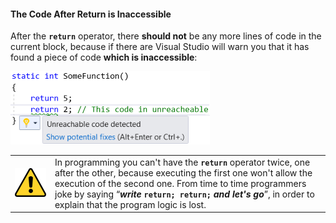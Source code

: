 #### The Code After Return is Inaccessible

After the **`return`** operator, there **should not** be any more lines of code in the current block, because if there are Visual Studio will warn you that it has found a piece of code **which is inaccessible**:

![](/assets/chapter-10-images/11.Return-operator-03.png)

<table><tr><td><img src="/assets/alert-icon.png" style="max-width:50px" />
</td><td>In programming you can't have the <code><b>return</b></code> operator twice, one after the other, because executing the first one won't allow the execution of the second one. From time to time programmers joke by saying “<b><i>write</i> <code>return; return;</code> <i>and let's go</i></b>”, in order to explain that the program logic is lost.</td></tr>
</table>